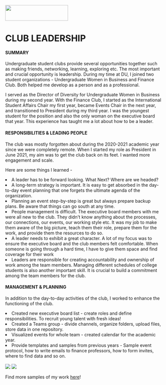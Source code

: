 <a href='https://github.com/Ruchita-Raghu/ruchita-raghu-portfolio'><img src="https://user-images.githubusercontent.com/116829793/202769444-abb1003b-ec31-44b6-bfc5-43f2e9beca1f.png" height=50 width=200> </a>
# CLUB LEADERSHIP
#### SUMMARY
<p> Undergraduate student clubs provide several opportunities together such as making friends, networking, learning, exploring etc. The most important and crucial opportunity is leadership. During my time at DU, I joined two student organizations - Undergraduate Women in Business and Finance Club. Both helped me develop as a person and as a professional. </p>
<p> I served as the Director of Diversity for Undergraduate Women in Business during my second year.
With the Finance Club, I started as the International Student Affairs Chair my first year, became Events Chair in the next year, and transitioned to President during my third year. I was the youngest student for the position and also the only woman on the executive board that year. This experience has taught me a lot about how to be a leader. </p>

#### RESPONSIBILITIES & LEADING PEOPLE
<p> The club was mostly forgotten about during the 2020-2021 academic year since we were completely remote. When I started my role as President in June 2021, my aim was to get the club back on its feet. I wanted more engagement and scale.</p>
<p> Here are some things I learned - </p>
<li> A leader has to be forward looking. What Next? Where are we headed? </li>
<li> A long-term strategy is important. It is easy to get absorbed in the day-to-day event planning that one forgets the ultimate agenda of the organization. </li>
<li> Planning an event step-by-step is great but always prepare backup plans. Be aware that things can go south at any time. </li>
<li> People management is difficult. The executive board members with me were all new to the club. They didn't know anything about the processes, our connections, our events, our working style etc. It was my job to make them aware of the big picture, teach them their role, prepare them for the work, and provide them the resources to do so. </li>
<li> A leader needs to exhibit a great character. A lot of my focus was to ensure the executive board and the club members felt comfortable. When someone is going through a hard time, I have to give them space and find coverage for their work </li>
<li> Leaders are responsible for creating accountability and ownership of work among the team members. Managing different schedules of college students is also another important skill. It is crucial to build a commitment among the team members for the club. </li>

#### MANAGEMENT & PLANNING
<p> In addition to the day-to-day activities of the club, I worked to enhance the functioning of the club. </p>
<li> Created new executive board list - create roles and define responsibilities. To recruit young talent with fresh ideas! </li>
<li> Created a Teams group - divide channels, organize folders, upload files, store data in one repository. </li>
<li> Visualized events for whole team - created calendar for the academic year. </li>
<li> Provide templates and samples from previous years - Sample event protocol, how to write emails to finance professors, how to form invites, where to find data and so on. </li>
<br>
<img src="https://user-images.githubusercontent.com/116829793/199852918-3d0f80d5-6692-491a-bf0e-100b778070f5.jpg" />
<img src="https://user-images.githubusercontent.com/116829793/199853086-4297241c-1917-425a-b13f-15ab460ef876.jpg" />
<br>
<p> Find more samples of my work <a href="https://github.com/Ruchita-Raghu/ruchita-raghu-portfolio/blob/main/Leadership%20%26%20People%20Management/">here</a>! </p>
